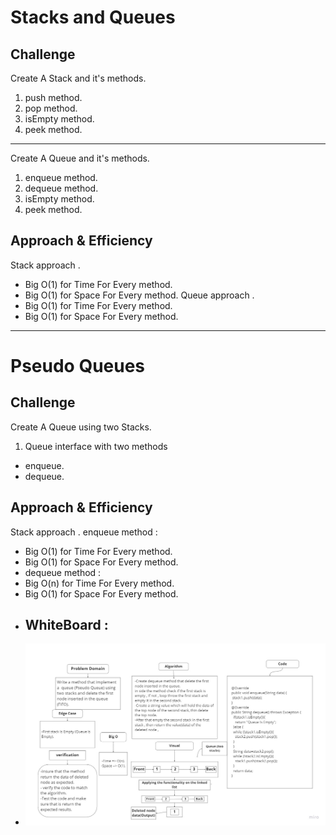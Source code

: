 # Stacks and Queues

## Challenge
Create A Stack and it's methods.
1. push method.
2. pop method.
3. isEmpty method.
4. peek method.
----------------------------------
Create A Queue and it's methods.
1. enqueue method.
2. dequeue method.
3. isEmpty method.
4. peek method.
## Approach & Efficiency
Stack approach .
- Big O(1) for Time For Every method.
- Big O(1) for Space For Every method.
Queue approach .
- Big O(1) for Time For Every method.
- Big O(1) for Space For Every method.
-------------------------------------------------
# Pseudo Queues
## Challenge
Create A Queue using two Stacks.
1. Queue interface with two methods
- enqueue.
- dequeue.
## Approach & Efficiency
Stack approach .
enqueue method :
- Big O(1) for Time For Every method.
- Big O(1) for Space For Every method.
- dequeue method :
- Big O(n) for Time For Every method.
- Big O(1) for Space For Every method.
- ## WhiteBoard :
- ![stack-queue-pseudo](stack-queue-pseudo.jpg)
